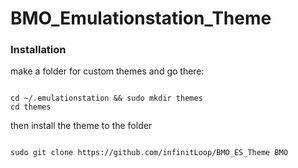 # BMO_Emulationstation_Theme

### Installation

make a folder for custom themes and go there:
```

cd ~/.emulationstation && sudo mkdir themes
cd themes

```
 then install the theme to the folder
 ```
 
 sudo git clone https://github.com/infinitLoop/BMO_ES_Theme BMO
 
 ```
